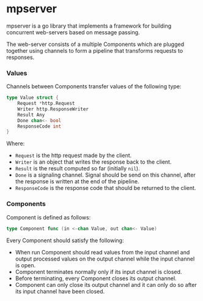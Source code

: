 # mpserver

mpserver is a go library that implements a framework for building 
concurrent web-servers based on message passing.

The web-server consists of a multiple Components which are plugged 
together using channels to form a pipeline that transforms requests 
to responses.

### Values

Channels between Components transfer values of the following type:

```go
type Value struct {
    Request *http.Request
    Writer http.ResponseWriter
    Result Any
    Done chan<- bool
    ResponseCode int
}
```
Where:
* `Request` is the http request made by the client.
* `Writer` is an object that writes the response back to the client.
* `Result` is the result computed so far (initially `nil`).
* `Done` is a signaling channel. Signal should be send on this channel,
after the response is written at the end of the pipeline.
* `ResponseCode` is the response code that should be returned to the client.

### Components

Component is defined as follows:

```go
type Component func (in <-chan Value, out chan<- Value)
```
Every Component should satisfy the following:
* When run Component should read values from the input channel
and output processed values on the output channel while the input 
channel is open.
* Component terminates normally only if its input channel is closed.
* Before terminating, every Component closes its output channel.
* Component can only close its output channel and it can only do so
after its input channel have been closed.